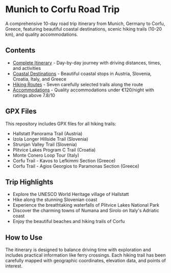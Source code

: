 # Munich to Corfu Road Trip

A comprehensive 10-day road trip itinerary from Munich, Germany to Corfu, Greece, featuring beautiful coastal destinations, scenic hiking trails (10-20 km), and quality accommodations.

## Contents

- [Complete Itinerary](docs/index.md) - Day-by-day journey with driving distances, times, and activities
- [Coastal Destinations](docs/coastal_destinations.md) - Beautiful coastal stops in Austria, Slovenia, Croatia, Italy, and Greece
- [Hiking Routes](docs/hiking_routes.md) - Seven carefully selected trails along the route
- [Accommodations](docs/accommodations.md) - Quality accommodations under €120/night with ratings above 7.8/10

## GPX Files

This repository includes GPX files for all hiking trails:

- Hallstatt Panorama Trail (Austria)
- Izola Longer Hillside Trail (Slovenia)
- Strunjan Valley Trail (Slovenia)
- Plitvice Lakes Program C Trail (Croatia)
- Monte Conero Loop Tour (Italy)
- Corfu Trail - Kavos to Lefkimmi Section (Greece)
- Corfu Trail - Agios Georgios to Paramonas Section (Greece)

## Trip Highlights

- Explore the UNESCO World Heritage village of Hallstatt
- Hike along the stunning Slovenian coast
- Experience the breathtaking waterfalls of Plitvice Lakes National Park
- Discover the charming towns of Numana and Sirolo on Italy's Adriatic coast
- Enjoy the beautiful beaches and hiking trails of Corfu

## How to Use

The itinerary is designed to balance driving time with exploration and includes practical information like ferry crossings. Each hiking trail has been carefully mapped with geographic coordinates, elevation data, and points of interest.
